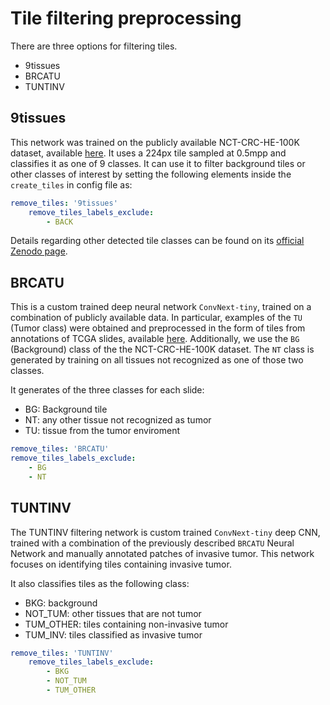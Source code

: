 
# Tile filtering preprocessing

There are three options for filtering tiles.
 - 9tissues
 - BRCATU
 - TUNTINV

## 9tissues

This network was trained on the publicly available NCT-CRC-HE-100K dataset, available [here](https://zenodo.org/record/1214456). It uses a 224px tile sampled at 0.5mpp and classifies it as one of 9 classes. It can use it to filter background tiles or other classes of interest by setting the following elements inside the `create_tiles` in config file as:

```yaml
remove_tiles: '9tissues'
    remove_tiles_labels_exclude:
        - BACK
```

Details regarding other detected tile classes can be found on its [official Zenodo page](https://zenodo.org/record/1214456).

## BRCATU

This is a custom trained deep neural network `ConvNext-tiny`, trained on a combination of publicly available data. In particular, examples of the `TU` (Tumor class) were obtained and preprocessed in the form of tiles from annotations of TCGA slides, available [here](https://zenodo.org/record/5320076). Additionally, we use the `BG` (Background) class of the the NCT-CRC-HE-100K dataset. The `NT` class is generated by training on all tissues not recognized as one of those two classes.

It generates of the three classes for each slide:
 - BG: Background tile
 - NT: any other tissue not recognized as tumor
 - TU: tissue from the tumor enviroment

```yaml
remove_tiles: 'BRCATU'
remove_tiles_labels_exclude:
    - BG
    - NT
```

## TUNTINV

The TUNTINV filtering network is custom trained `ConvNext-tiny` deep CNN, trained with a combination of the previously described `BRCATU` Neural Network and manually annotated patches of invasive tumor. This network focuses on identifying tiles containing invasive tumor.

It also classifies tiles as the following class:
 - BKG: background
 - NOT\_TUM: other tissues that are not tumor
 - TUM\_OTHER: tiles containing non-invasive tumor
 - TUM\_INV: tiles classified as invasive tumor

```yaml
remove_tiles: 'TUNTINV'
    remove_tiles_labels_exclude:
        - BKG
        - NOT_TUM
        - TUM_OTHER
```
